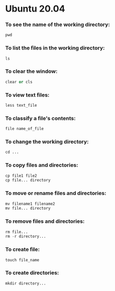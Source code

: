 # Ubuntu 20.04

### To see the name of the working directory:

```s
pwd
```

### To list the files in the working directory:

```s
ls
```

### To clear the window:

```s
clear or cls
```

### To view text files:

```s
less text_file
```

### To classify a file's contents:

```s
file name_of_file
```

### To change the working directory:

```s
cd ...
```

### To copy files and directories:

```s
cp file1 file2
cp file... directory
```

### To move or rename files and directories:

```s
mv filename1 filename2
mv file... directory
```

### To remove files and directories:

```s
rm file...
rm -r directory...
```

### To create file:

```s
touch file_name
```

### To create directories:

```s
mkdir directory...
```

